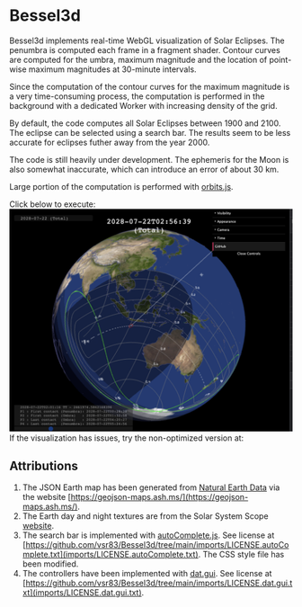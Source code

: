 # Bessel3d
Bessel3d implements real-time WebGL visualization of Solar Eclipses. The penumbra is computed each frame in a fragment shader. Contour curves are computed for the umbra, maximum magnitude and the location of point-wise maximum magnitudes at 30-minute intervals.

Since the computation of the contour curves for the maximum magnitude is a very time-consuming process, the computation is performed in the background with a dedicated Worker with increasing density of the grid.

By default, the code computes all Solar Eclipses between 1900 and 2100. The eclipse can be selected using a search bar. The results seem to be less accurate for eclipses futher away from the year 2000.

The code is still heavily under development. The ephemeris for the Moon is also somewhat inaccurate, which can introduce an error of about 30 km.

Large portion of the computation is performed with [orbits.js](https://github.com/vsr83/orbits.js).

Click below to execute:
[![Screenshot.](scrshot.png)](https://vsr83.github.io/Bessel3d/)
If the visualization has issues, try the non-optimized version at:

## Attributions
1. The JSON Earth map has been generated from [Natural Earth Data](https://www.naturalearthdata.com/) via the website [https://geojson-maps.ash.ms/](https://geojson-maps.ash.ms/).
2. The Earth day and night textures are from the Solar System Scope [website](https://www.solarsystemscope.com/textures/).
3. The search bar is implemented with [autoComplete.js](https://tarekraafat.github.io/autoComplete.js/#/). See license at [https://github.com/vsr83/Bessel3d/tree/main/imports/LICENSE.autoComplete.txt](imports/LICENSE.autoComplete.txt). The CSS style file has been modified. 
4. The controllers have been implemented with [dat.gui](https://github.com/dataarts/dat.gui). See license at [https://github.com/vsr83/Bessel3d/tree/main/imports/LICENSE.dat.gui.txt](imports/LICENSE.dat.gui.txt).
